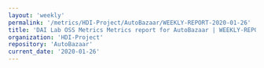 ```yaml
---
layout: 'weekly'
permalink: '/metrics/HDI-Project/AutoBazaar/WEEKLY-REPORT-2020-01-26'
title: 'DAI Lab OSS Metrics Metrics report for AutoBazaar | WEEKLY-REPORT-2020-01-26'
organization: 'HDI-Project'
repository: 'AutoBazaar'
current_date: '2020-01-26'
---
```

